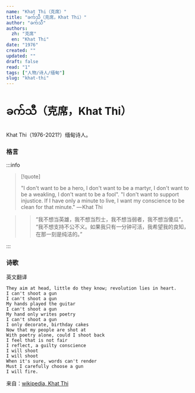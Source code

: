 ```yaml
---
name: "Khat Thi（克席）"
title: "ခက်သီ（克席，Khat Thi）"
author: "ခက်သီ"
authors:
  zh: "克席"
  en: "Khat Thi"
date: "1976"
created: ""
updated: ""
draft: false
read: "1"
tags: ["人物/诗人/缅甸"]
slug: "khat-thi"
---
```


# ခက်သီ（克席，Khat Thi）

Khat Thi（1976-2021?）缅甸诗人。

### 格言

:::info

> [!quote]
> 
> "I don't want to be a hero, I don't want to be a martyr, 
> I don't want to be a weakling, I don't want to be a fool". 
> "I don't want to support injustice. If I have only a minute to live, 
> I want my conscience to be clean for that minute."
> — Khat Thi

> > “我不想当英雄，我不想当烈士，我不想当弱者，我不想当傻瓜”。
> > “我不想支持不公不义。如果我只有一分钟可活，我希望我的良知，在那一刻是纯洁的。”

:::

### 诗歌

英文翻译
```
They aim at head, little do they know; revolution lies in heart.
I can't shoot a gun
I can't shoot a gun
My hands played the guitar
I can't shoot a gun
My hand only writes poetry
I can't shoot a gun
I only decorate, birthday cakes
Now that my people are shot at
With poetry alone, could I shoot back
I feel that is not fair
I reflect, a guilty conscience
I will shoot
I will shoot
When it's sure, words can't render
Must I carefully choose a gun
I will fire. 
```

来自：[wikipedia, Khat Thi](https://en.wikipedia.org/wiki/Khat_Thi)
